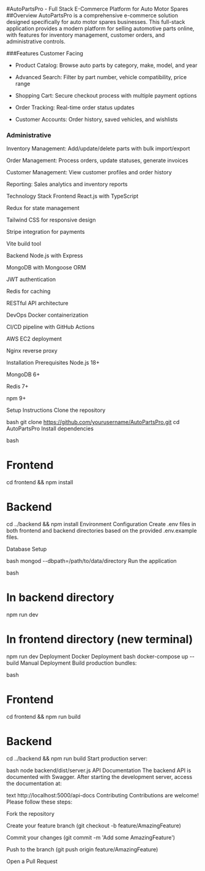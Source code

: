 #AutoPartsPro - Full Stack E-Commerce Platform for Auto Motor Spares
##Overview
AutoPartsPro is a comprehensive e-commerce solution designed specifically for auto motor spares businesses. This full-stack application provides a modern platform for selling automotive parts online, with features for inventory management, customer orders, and administrative controls.

###Features
Customer Facing
- Product Catalog: Browse auto parts by category, make, model, and year

- Advanced Search: Filter by part number, vehicle compatibility, price range

- Shopping Cart: Secure checkout process with multiple payment options

- Order Tracking: Real-time order status updates

- Customer Accounts: Order history, saved vehicles, and wishlists

### Administrative
Inventory Management: Add/update/delete parts with bulk import/export

Order Management: Process orders, update statuses, generate invoices

Customer Management: View customer profiles and order history

Reporting: Sales analytics and inventory reports

Technology Stack
Frontend
React.js with TypeScript

Redux for state management

Tailwind CSS for responsive design

Stripe integration for payments

Vite build tool

Backend
Node.js with Express

MongoDB with Mongoose ORM

JWT authentication

Redis for caching

RESTful API architecture

DevOps
Docker containerization

CI/CD pipeline with GitHub Actions

AWS EC2 deployment

Nginx reverse proxy

Installation
Prerequisites
Node.js 18+

MongoDB 6+

Redis 7+

npm 9+

Setup Instructions
Clone the repository

bash
git clone https://github.com/yourusername/AutoPartsPro.git
cd AutoPartsPro
Install dependencies

bash
# Frontend
cd frontend && npm install

# Backend
cd ../backend && npm install
Environment Configuration
Create .env files in both frontend and backend directories based on the provided .env.example files.

Database Setup

bash
mongod --dbpath=/path/to/data/directory
Run the application

bash
# In backend directory
npm run dev

# In frontend directory (new terminal)
npm run dev
Deployment
Docker Deployment
bash
docker-compose up --build
Manual Deployment
Build production bundles:

bash
# Frontend
cd frontend && npm run build

# Backend
cd ../backend && npm run build
Start production server:

bash
node backend/dist/server.js
API Documentation
The backend API is documented with Swagger. After starting the development server, access the documentation at:

text
http://localhost:5000/api-docs
Contributing
Contributions are welcome! Please follow these steps:

Fork the repository

Create your feature branch (git checkout -b feature/AmazingFeature)

Commit your changes (git commit -m 'Add some AmazingFeature')

Push to the branch (git push origin feature/AmazingFeature)

Open a Pull Request
